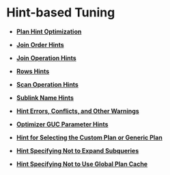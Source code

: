# Hint-based Tuning<a name="EN-US_TOPIC_0245374566"></a>

-   **[Plan Hint Optimization](plan-hint-optimization.md)**  

-   **[Join Order Hints](join-order-hints.md)**  

-   **[Join Operation Hints](join-operation-hints.md)**  

-   **[Rows Hints](rows-hints.md)**  

-   **[Scan Operation Hints](scan-operation-hints.md)**  

-   **[Sublink Name Hints](sublink-name-hints.md)**  

-   **[Hint Errors, Conflicts, and Other Warnings](hint-errors-conflicts-and-other-warnings.md)**  

-   **[Optimizer GUC Parameter Hints](optimizer-guc-parameter-hints.md)**  

-   **[Hint for Selecting the Custom Plan or Generic Plan](hint-for-selecting-the-custom-plan-or-generic-plan.md)**  

-   **[Hint Specifying Not to Expand Subqueries](hint-specifying-not-to-expand-subqueries.md)**  

-   **[Hint Specifying Not to Use Global Plan Cache](hint-specifying-not-to-use-global-plan-cache.md)**  


